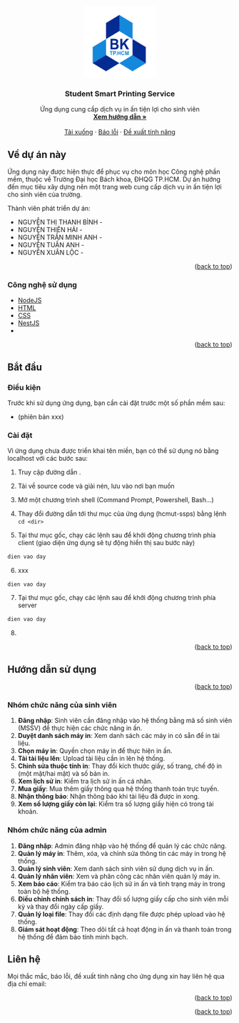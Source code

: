 <a id="readme-top"></a>





<!-- PROJECT LOGO -->
<br />
<div align="center">
  <a href="https://github.com/ThanhBinh101/SmartPrinting">
    <img src="hcmut.png" alt="Logo" width="160" height="160">
  </a>

<h3 align="center">Student Smart Printing Service</h3>

  <p align="center">
    Ứng dụng cung cấp dịch vụ in ấn tiện lợi cho sinh viên
    <br />
    <a href="#getting-started"><strong>Xem hướng dẫn »</strong></a>
    <br />
    <br />
    <a href="https://github.com/ThanhBinh101/SmartPrinting/releases/">Tải xuống</a>
    ·
    <a href="mailto:xxx@hcmut.edu.vn">Báo lỗi</a>
    ·
    <a href="mailto:xxx@hcmut.edu.vn">Đề xuất tính năng</a>
  </p>
</div>



<!-- TABLE OF CONTENTS -->
<!-- <details>
  <summary>Mục lục</summary>
  <ol>
    <li>
      <a href="#about-the-project">Về dự án này</a>
      <ul>
        <li><a href="#built-with">Công nghệ sử dụng</a></li>
      </ul>
    </li>
    <li>
      <a href="#getting-started">Bắt đầu</a>
      <ul>
        <li><a href="#prerequisites">Điều kiện</a></li>
        <li><a href="#installation">Cài đặt</a></li>
      </ul>
    </li>
    <li>
      <a href="#usage">Hướng dẫn sử dụng</a>
      <ul>
        <li><a href="#notes">Một số lưu ý</a></li>
        <li><a href="#functions">Thao tác trong ứng dụng</a></li>
        <li><a href="#errors">Lỗi có thể xảy ra khi sử dụng</a></li>
      </ul>
    </li>
    <li><a href="#contact">Liên hệ</a></li>
    <li><a href="#acknowledgments">Tài liệu tham khảo</a></li>
  </ol>
</details> -->





<!-- ABOUT THE PROJECT -->
<a id="about-the-project"></a>

## Về dự án này

Ứng dụng này được hiện thực để phục vụ cho môn học Công nghệ phần mềm, thuộc về Trường Đại học Bách khoa, ĐHQG TP.HCM. Dự án hướng đến mục tiêu xây dựng nên một trang web cung cấp dịch vụ in ấn tiện lợi cho sinh viên của trường.

Thành viên phát triển dự án:

- NGUYỄN THỊ THANH BÌNH - 
- NGUYỄN THIÊN HẢI - 
- NGUYỄN TRẦN MINH ANH - 
- NGUYỄN TUẤN ANH - 
- NGUYỄN XUÂN LỘC - 

<p align="right">(<a href="#readme-top">back to top</a>)</p>


### Công nghệ sử dụng
<a id="built-with"></a>

- [NodeJS]()
- [HTML]()
- [CSS]()
- [NestJS]()
- []()
<p align="right">(<a href="#readme-top">back to top</a>)</p>





<!-- GETTING STARTED -->
<a id="getting-started"></a>

## Bắt đầu

<a id="prerequisites"></a>
### Điều kiện

Trước khi sử dụng ứng dụng, bạn cần cài đặt trước một số phần mềm sau:

- []() (phiên bản xxx)

<a id="installation"></a>
### Cài đặt

Vì ứng dụng chưa được triển khai tên miền, bạn có thể sử dụng nó bằng localhost với các bước sau:

1. Truy cập đường dẫn []().

2. Tải về source code và giải nén, lưu vào nơi bạn muốn

3. Mở một chương trình shell (Command Prompt, Powershell, Bash...) 

4. Thay đổi đường dẫn tới thư mục của ứng dụng (hcmut-ssps) bằng lệnh `cd <dir>`

5. Tại thư mục gốc, chạy các lệnh sau để khởi động chương trình phía client (giao diện ứng dụng sẽ tự động hiển thị sau bước này)

```bash
dien vao day
```

6. xxx

```properties
dien vao day
```

7. Tại thư mục gốc, chạy các lệnh sau để khởi động chương trình phía server

```bash
dien vao day
```

8. 


<p align="right">(<a href="#readme-top">back to top</a>)</p>





<!-- USAGE -->
<a id="usage"></a>

## Hướng dẫn sử dụng

<p align="right">(<a href="#readme-top">back to top</a>)</p>

### Nhóm chức năng của sinh viên
1. **Đăng nhập**: Sinh viên cần đăng nhập vào hệ thống bằng mã số sinh viên (MSSV) để thực hiện các chức năng in ấn.
2. **Duyệt danh sách máy in**: Xem danh sách các máy in có sẵn để in tài liệu.
3. **Chọn máy in**: Quyền chọn máy in để thực hiện in ấn.
4. **Tải tài liệu lên**: Upload tài liệu cần in lên hệ thống.
5. **Chỉnh sửa thuộc tính in**: Thay đổi kích thước giấy, số trang, chế độ in (một mặt/hai mặt) và số bản in.
6. **Xem lịch sử in**: Kiểm tra lịch sử in ấn cá nhân.
7. **Mua giấy**: Mua thêm giấy thông qua hệ thống thanh toán trực tuyến.
8. **Nhận thông báo**: Nhận thông báo khi tài liệu đã được in xong.
9. **Xem số lượng giấy còn lại**: Kiểm tra số lượng giấy hiện có trong tài khoản.

### Nhóm chức năng của admin
1. **Đăng nhập**: Admin đăng nhập vào hệ thống để quản lý các chức năng.
2. **Quản lý máy in**: Thêm, xóa, và chỉnh sửa thông tin các máy in trong hệ thống.
3. **Quản lý sinh viên**: Xem danh sách sinh viên sử dụng dịch vụ in ấn.
4. **Quản lý nhân viên**: Xem và phân công các nhân viên quản lý máy in.
5. **Xem báo cáo**: Kiểm tra báo cáo lịch sử in ấn và tình trạng máy in trong toàn bộ hệ thống.
6. **Điều chỉnh chính sách in**: Thay đổi số lượng giấy cấp cho sinh viên mỗi kỳ và thay đổi ngày cấp giấy.
7. **Quản lý loại file**: Thay đổi các định dạng file được phép upload vào hệ thống.
8. **Giám sát hoạt động**: Theo dõi tất cả hoạt động in ấn và thanh toán trong hệ thống để đảm bảo tính minh bạch.



<!-- CONTACT -->
<a id="contact"></a>

## Liên hệ

Mọi thắc mắc, báo lỗi, đề xuất tính năng cho ứng dụng xin hay liên hệ qua địa chỉ email:



<p align="right">(<a href="#readme-top">back to top</a>)</p>


<!-- ACKNOWLEDGMENTS -->
<a id="acknowledgments"></a>


<p align="right">(<a href="#readme-top">back to top</a>)</p>
